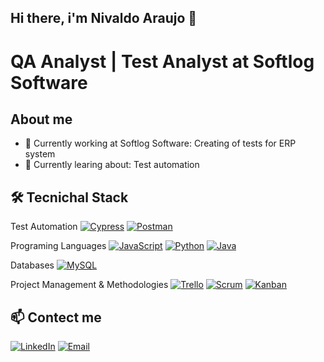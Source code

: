 ## Hi there, i'm Nivaldo Araujo 👋

# QA Analyst | Test Analyst at Softlog Software 

## About me

- 🔭 Currently working at Softlog Software: Creating of tests for ERP system
- 🌱 Currently learing about: Test automation

## 🛠️ Tecnichal Stack

Test Automation
[![Cypress](https://img.shields.io/badge/Cypress-17202C?style=for-the-badge&logo=cypress&logoColor=white)](https://www.cypress.io/)
[![Postman](https://img.shields.io/badge/Postman-FF6C37?style=for-the-badge&logo=postman&logoColor=white)](https://www.postman.com/)

Programing Languages
[![JavaScript](https://img.shields.io/badge/JavaScript-F7DF1E?style=for-the-badge&logo=javascript&logoColor=black)](https://developer.mozilla.org/docs/Web/JavaScript)
[![Python](https://img.shields.io/badge/Python-3776AB?style=for-the-badge&logo=python&logoColor=white)](https://www.python.org/)
[![Java](https://img.shields.io/badge/Java-007396?style=for-the-badge&logo=java&logoColor=white)](https://www.java.com/)

Databases
[![MySQL](https://img.shields.io/badge/MySQL-4479A1?style=for-the-badge&logo=mysql&logoColor=white)](https://www.mysql.com/)

Project Management & Methodologies
[![Trello](https://img.shields.io/badge/Trello-0052CC?style=for-the-badge&logo=trello&logoColor=white)](https://trello.com/)
[![Scrum](https://img.shields.io/badge/Scrum-6DB33F?style=for-the-badge&logo=Scrum&logoColor=white)](https://www.scrum.org/)
[![Kanban](https://img.shields.io/badge/Kanban-003B5C?style=for-the-badge&logo=kanban&logoColor=white)](https://kanbanize.com/kanban-resources/getting-started/what-is-kanban)

## 📫 Contect me
[![LinkedIn](https://img.shields.io/badge/LinkedIn-blue?style=for-the-badge&logo=linkedin)](https://www.linkedin.com/in/nivaldo-araujo)
[![Email](https://img.shields.io/badge/Email-red?style=for-the-badge&logo=gmail)](mailto:nivaldo.s.a.jr@gmail.com)
